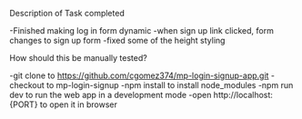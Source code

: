 Description of Task completed

-Finished making log in form dynamic
-when sign up link clicked, form changes to sign up form
-fixed some of the height styling


How should this be manually tested?

-git clone to https://github.com/cgomez374/mp-login-signup-app.git
-checkout to mp-login-signup
-npm install to install node_modules
-npm run dev to run the web app in a development mode
-open http://localhost:{PORT} to open it in browser

